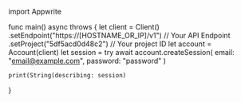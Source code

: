 import Appwrite

func main() async throws {
    let client = Client()
      .setEndpoint("https://[HOSTNAME_OR_IP]/v1") // Your API Endpoint
      .setProject("5df5acd0d48c2") // Your project ID
    let account = Account(client)
    let session = try await account.createSession(
        email: "email@example.com",
        password: "password"
    )

    print(String(describing: session)
}

